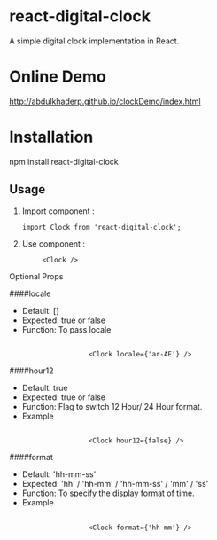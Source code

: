 # react-digital-clock
A simple digital clock implementation in React.

#  Online Demo
http://abdulkhaderp.github.io/clockDemo/index.html

# Installation
npm install react-digital-clock

## Usage
1. Import component : 

       import Clock from 'react-digital-clock';
2. Use component    :  

            <Clock />

Optional Props
            
 ####locale

 - Default: []  
 - Expected: true or false  
 - Function: To pass locale
 ##
                        <Clock locale={'ar-AE'} />
 
                         
 ####hour12
  
 - Default: true  
 - Expected: true or false  
 - Function: Flag to switch 12 Hour/ 24 Hour format.
 - Example 
  ##       
                        <Clock hour12={false} />                       
                        
  ####format
  
 - Default: 'hh-mm-ss'  
 - Expected: 'hh' / 'hh-mm' / 'hh-mm-ss' / 'mm' / 'ss' 
 - Function: To specify the display format of time.
 - Example 
  ##      
                        <Clock format={'hh-mm'} />                       
                              
 
 

